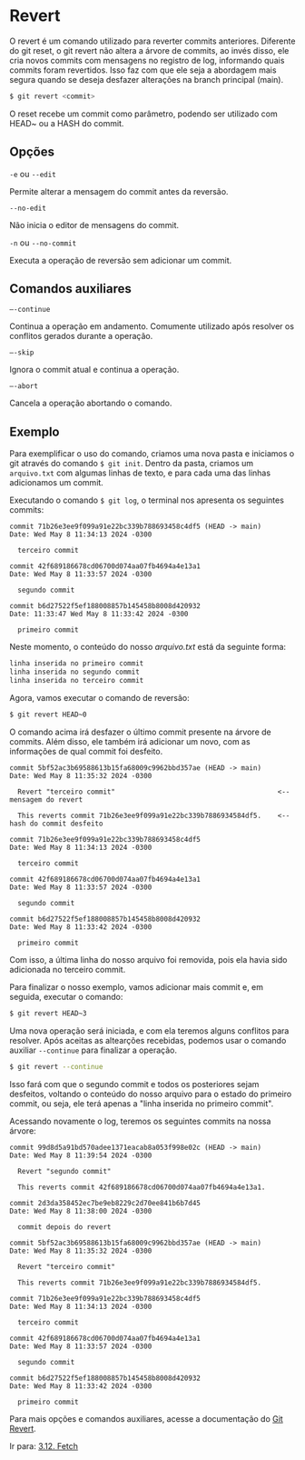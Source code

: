 # Revert

O revert é um comando utilizado para reverter commits anteriores. Diferente do git reset, o git revert não altera a árvore de commits, ao invés disso, ele cria novos commits com mensagens no registro de log, informando quais commits foram revertidos. Isso faz com que ele seja a abordagem mais segura quando se deseja desfazer alterações na branch principal (main).

```bash
$ git revert <commit>
```

O reset recebe um commit como parâmetro, podendo ser utilizado com HEAD~ ou a HASH do commit.

## Opções

`-e` ou `--edit`

Permite alterar a mensagem do commit antes da reversão.

`--no-edit`

Não inicia o editor de mensagens do commit.

`-n` ou `--no-commit`

Executa a operação de reversão sem adicionar um commit.

## Comandos auxiliares

`—-continue`

Continua a operação em andamento. Comumente utilizado após resolver os conflitos gerados durante a operação.

`—-skip`

Ignora o commit atual e continua a operação.

`—-abort`

Cancela a operação abortando o comando.

## Exemplo

Para exemplificar o uso do comando, criamos uma nova pasta e iniciamos o git através do comando `$ git init`. Dentro da pasta, criamos um `arquivo.txt` com algumas linhas de texto, e para cada uma das linhas adicionamos um commit.

Executando o comando `$ git log`, o terminal nos apresenta os seguintes commits:

```
commit 71b26e3ee9f099a91e22bc339b788693458c4df5 (HEAD -> main)
Date: Wed May 8 11:34:13 2024 -0300

  terceiro commit

commit 42f689186678cd06700d074aa07fb4694a4e13a1
Date: Wed May 8 11:33:57 2024 -0300

  segundo commit

commit b6d27522f5ef188008857b145458b8008d420932
Date: 11:33:47 Wed May 8 11:33:42 2024 -0300

  primeiro commit
```

Neste momento, o conteúdo do nosso _arquivo.txt_ está da seguinte forma:

```txt
linha inserida no primeiro commit
linha inserida no segundo commit
linha inserida no terceiro commit
```

Agora, vamos executar o comando de reversão:

```bash
$ git revert HEAD~0
```

O comando acima irá desfazer o último commit presente na árvore de commits. Além disso, ele também irá adicionar um novo, com as informações de qual commit foi desfeito.

```
commit 5bf52ac3b69588613b15fa68009c9962bbd357ae (HEAD -> main)
Date: Wed May 8 11:35:32 2024 -0300

  Revert "terceiro commit"                                        <-- mensagem do revert

  This reverts commit 71b26e3ee9f099a91e22bc339b7886934584df5.    <-- hash do commit desfeito

commit 71b26e3ee9f099a91e22bc339b788693458c4df5
Date: Wed May 8 11:34:13 2024 -0300

  terceiro commit

commit 42f689186678cd06700d074aa07fb4694a4e13a1
Date: Wed May 8 11:33:57 2024 -0300

  segundo commit

commit b6d27522f5ef188008857b145458b8008d420932
Date: Wed May 8 11:33:42 2024 -0300

  primeiro commit
```

Com isso, a última linha do nosso arquivo foi removida, pois ela havia sido adicionada no terceiro commit.

Para finalizar o nosso exemplo, vamos adicionar mais commit e, em seguida, executar o comando:

```bash
$ git revert HEAD~3
```

Uma nova operação será iniciada, e com ela teremos alguns conflitos para resolver. Após aceitas as altearções recebidas, podemos usar o comando auxiliar `--continue` para finalizar a operação.

```bash
$ git revert --continue
```

Isso fará com que o segundo commit e todos os posteriores sejam desfeitos, voltando o conteúdo do nosso arquivo para o estado do primeiro commit, ou seja, ele terá apenas a "linha inserida no primeiro commit".

Acessando novamente o log, teremos os seguintes commits na nossa árvore:

```
commit 99d8d5a91bd570adee1371eacab8a053f998e02c (HEAD -> main)
Date: Wed May 8 11:39:54 2024 -0300

  Revert "segundo commit"

  This reverts commit 42f689186678cd06700d074aa07fb4694a4e13a1.

commit 2d3da358452ec7be9eb8229c2d70ee841b6b7d45
Date: Wed May 8 11:38:00 2024 -0300

  commit depois do revert

commit 5bf52ac3b69588613b15fa68009c9962bbd357ae (HEAD -> main)
Date: Wed May 8 11:35:32 2024 -0300

  Revert "terceiro commit"

  This reverts commit 71b26e3ee9f099a91e22bc339b7886934584df5.

commit 71b26e3ee9f099a91e22bc339b788693458c4df5
Date: Wed May 8 11:34:13 2024 -0300

  terceiro commit

commit 42f689186678cd06700d074aa07fb4694a4e13a1
Date: Wed May 8 11:33:57 2024 -0300

  segundo commit

commit b6d27522f5ef188008857b145458b8008d420932
Date: Wed May 8 11:33:42 2024 -0300

  primeiro commit
```

Para mais opções e comandos auxiliares, acesse a documentação do [Git Revert](https://git-scm.com/docs/git-revert/pt_BR).

Ir para: [3.12. Fetch](../3-comandos/fetch.md)
